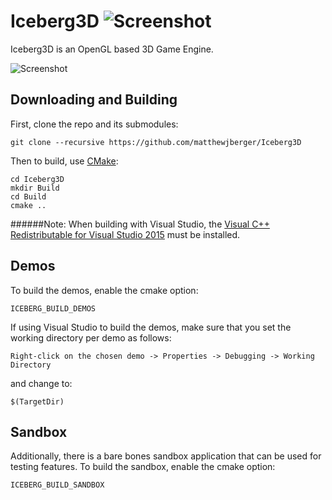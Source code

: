# Iceberg3D ![Screenshot](http://imgur.com/BKjpnp1.png)

Iceberg3D is an OpenGL based 3D Game Engine.

![Screenshot](http://imgur.com/fGLzSfE.jpg)

## Downloading and Building

First, clone the repo and its submodules:

    git clone --recursive https://github.com/matthewjberger/Iceberg3D
    
Then to build, use [CMake](https://cmake.org/):

    cd Iceberg3D
    mkdir Build
    cd Build
    cmake ..

######Note: When building with Visual Studio, the [Visual C++ Redistributable for Visual Studio 2015](https://www.microsoft.com/en-us/download/details.aspx?id=48145) must be installed. 

## Demos
To build the demos, enable the cmake option:

    ICEBERG_BUILD_DEMOS
    
If using Visual Studio to build the demos, make sure that you set the working directory per demo as follows:

    Right-click on the chosen demo -> Properties -> Debugging -> Working Directory
    
and change to:
    
    $(TargetDir)

## Sandbox

Additionally, there is a bare bones sandbox application that can be used for testing features. To build the sandbox, enable the cmake option:

    ICEBERG_BUILD_SANDBOX